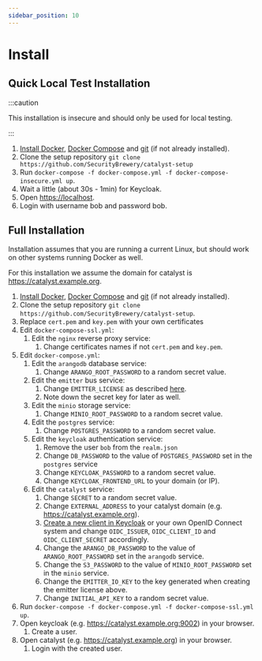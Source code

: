```yaml
---
sidebar_position: 10
---
```


# Install

<!-- If you just want to try Catalyst you can also use https://try.catalyst-soar.com. -->

## Quick Local Test Installation

:::caution

This installation is insecure and should only be used for local testing.

:::


1. [Install Docker](https://docs.docker.com/engine/install/), 
   [Docker Compose](https://docs.docker.com/compose/install/)
   and [git](https://git-scm.com/book/en/v2/Getting-Started-Installing-Git)
   (if not already installed). 
2. Clone the setup repository `git clone https://github.com/SecurityBrewery/catalyst-setup`
3. Run `docker-compose -f docker-compose.yml -f docker-compose-insecure.yml up`.
4. Wait a little (about 30s - 1min) for Keycloak. 
5. Open [https://localhost](http://localhost).
6. Login with username bob and password bob.

## Full Installation

Installation assumes that you are running a current Linux, but should work on
other systems running Docker as well. 

For this installation we assume the domain for catalyst is https://catalyst.example.org.

1. [Install Docker](https://docs.docker.com/engine/install/),
   [Docker Compose](https://docs.docker.com/compose/install/)
   and [git](https://git-scm.com/book/en/v2/Getting-Started-Installing-Git)
   (if not already installed).
4. Clone the setup repository `git clone https://github.com/SecurityBrewery/catalyst-setup`.
5. Replace `cert.pem` and `key.pem` with your own certificates
6. Edit `docker-compose-ssl.yml`:
   1. Edit the `nginx` reverse proxy service:
      1. Change certificates names if not `cert.pem` and `key.pem`.
7. Edit `docker-compose.yml`:
   1. Edit the `arangodb` database service:
      1. Change `ARANGO_ROOT_PASSWORD` to a random secret value.
   2. Edit the `emitter` bus service:
      1. Change `EMITTER_LICENSE` as described [here](https://github.com/emitter-io/emitter#get-license).
      2. Note down the secret key for later as well.
   3. Edit the `minio` storage service:
      1. Change `MINIO_ROOT_PASSWORD` to a random secret value.
   4. Edit the `postgres` service:
      1. Change `POSTGRES_PASSWORD` to a random secret value.
   5. Edit the `keycloak` authentication service:
      1. Remove the user `bob` from the `realm.json` 
      2. Change `DB_PASSWORD` to the value of `POSTGRES_PASSWORD` set in the `postgres` service
      3. Change `KEYCLOAK_PASSWORD` to a random secret value.
      4. Change `KEYCLOAK_FRONTEND_URL` to your domain (or IP).
   7. Edit the `catalyst` service:
      1. Change `SECRET` to a random secret value.
      2. Change `EXTERNAL_ADDRESS` to your catalyst domain (e.g. https://catalyst.example.org).
      3. [Create a new client in Keycloak](https://www.keycloak.org/docs/latest/server_admin/#proc-creating-oidc-client_server_administration_guide) or your own OpenID Connect system and change `OIDC_ISSUER`, `OIDC_CLIENT_ID` and `OIDC_CLIENT_SECRET` accordingly.
      4. Change the `ARANGO_DB_PASSWORD` to the value of `ARANGO_ROOT_PASSWORD` set in the `arangodb` service.
      5. Change the `S3_PASSWORD` to the value of `MINIO_ROOT_PASSWORD` set in the `minio` service.
      6. Change the `EMITTER_IO_KEY` to the key generated when creating the emitter license above.
      7. Change `INITIAL_API_KEY` to a random secret value.
8. Run `docker-compose -f docker-compose.yml -f docker-compose-ssl.yml up`.
9. Open keycloak (e.g. https://catalyst.example.org:9002) in your browser.
   1. Create a user.
10. Open catalyst (e.g. https://catalyst.example.org) in your browser.
    1. Login with the created user.
